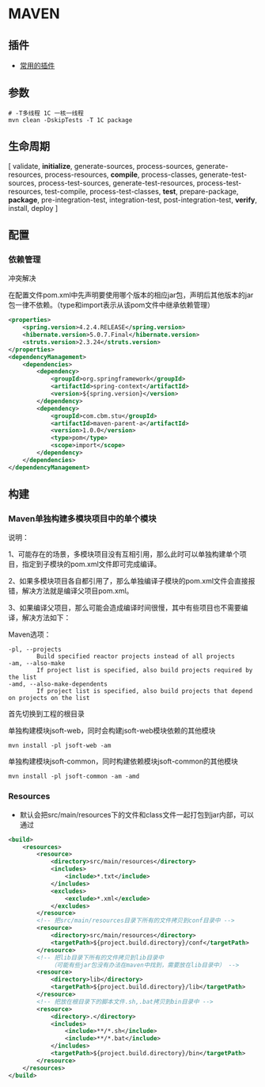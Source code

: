 # MAVEN

## 插件

- [常用的插件](plugins.md)

## 参数

```shell
# -T多线程 1C 一核一线程
mvn clean -DskipTests -T 1C package  
```

## 生命周期

[ validate, **initialize**, generate-sources, process-sources, generate-resources, process-resources, **compile**, process-classes, generate-test-sources, process-test-sources, generate-test-resources, process-test-resources, test-compile, process-test-classes, **test**, prepare-package, **package**, pre-integration-test, integration-test, post-integration-test, **verify**, install, deploy ]

## 配置

### 依赖管理

冲突解决

在配置文件pom.xml中先声明要使用哪个版本的相应jar包，声明后其他版本的jar包一律不依赖。（type和import表示从该pom文件中继承依赖管理）

```xml 
<properties>
    <spring.version>4.2.4.RELEASE</spring.version>
    <hibernate.version>5.0.7.Final</hibernate.version>
    <struts.version>2.3.24</struts.version>
</properties>
<dependencyManagement>
    <dependencies>
        <dependency>
            <groupId>org.springframework</groupId>
            <artifactId>spring-context</artifactId>
            <version>${spring.version}</version>
        </dependency>
        <dependency>
            <groupId>com.cbm.stu</groupId>
            <artifactId>maven-parent-a</artifactId>
            <version>1.0.0</version>
            <type>pom</type>
            <scope>import</scope>
        </dependency>
    </dependencies>
</dependencyManagement>
```

## 构建

### Maven单独构建多模块项目中的单个模块

说明：

1、可能存在的场景，多模块项目没有互相引用，那么此时可以单独构建单个项目，指定到子模块的pom.xml文件即可完成编译。

2、如果多模块项目各自都引用了，那么单独编译子模块的pom.xml文件会直接报错，解决方法就是编译父项目pom.xml。

3、如果编译父项目，那么可能会造成编译时间很慢，其中有些项目也不需要编译，解决方法如下：

Maven选项：

```
-pl, --projects
        Build specified reactor projects instead of all projects
-am, --also-make
        If project list is specified, also build projects required by the list
-amd, --also-make-dependents
        If project list is specified, also build projects that depend on projects on the list
```

首先切换到工程的根目录

单独构建模块jsoft-web，同时会构建jsoft-web模块依赖的其他模块

```
mvn install -pl jsoft-web -am
```

单独构建模块jsoft-common，同时构建依赖模块jsoft-common的其他模块 

```
mvn install -pl jsoft-common -am -amd
```

### Resources

- 默认会把src/main/resources下的文件和class文件一起打包到jar内部，可以通过

```xml
<build>
    <resources>  
        <resource>  
            <directory>src/main/resources</directory>  
            <includes>  
                <include>*.txt</include>  
            </includes>  
            <excludes>  
                <exclude>*.xml</exclude>  
            </excludes>  
        </resource>  
        <!-- 把src/main/resources目录下所有的文件拷贝到conf目录中 -->
        <resource>
            <directory>src/main/resources</directory>
            <targetPath>${project.build.directory}/conf</targetPath>
        </resource>
        <!-- 把lib目录下所有的文件拷贝到lib目录中
            （可能有些jar包没有办法在maven中找到，需要放在lib目录中） -->
        <resource>
            <directory>lib</directory>
            <targetPath>${project.build.directory}/lib</targetPath>
        </resource>
        <!-- 把放在根目录下的脚本文件.sh,.bat拷贝到bin目录中 -->
        <resource>
            <directory>.</directory>
            <includes>
                <include>**/*.sh</include>
                <include>**/*.bat</include>
            </includes>
            <targetPath>${project.build.directory}/bin</targetPath>
        </resource>
    </resources>  
</build>
```

